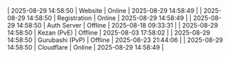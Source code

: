 | 2025-08-29 14:58:50 | Website | Online | 2025-08-29 14:58:49 |
| 2025-08-29 14:58:50 | Registration | Online | 2025-08-29 14:58:49 |
| 2025-08-29 14:58:50 | Auth Server | Offline | 2025-08-18 09:33:31 |
| 2025-08-29 14:58:50 | Kezan (PvE) | Offline | 2025-08-03 17:58:02 |
| 2025-08-29 14:58:50 | Gurubashi (PvP) | Offline | 2025-08-23 21:44:06 |
| 2025-08-29 14:58:50 | Cloudflare | Online | 2025-08-29 14:58:49 |

